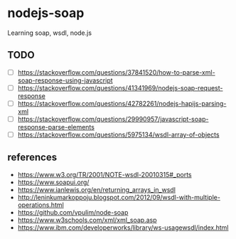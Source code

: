 # nodejs-soap

Learning soap, wsdl, node.js

## TODO

- [ ] https://stackoverflow.com/questions/37841520/how-to-parse-xml-soap-response-using-javascript
- [ ] https://stackoverflow.com/questions/41341969/nodejs-soap-request-response
- [ ] https://stackoverflow.com/questions/42782261/nodejs-hapijs-parsing-xml
- [ ] https://stackoverflow.com/questions/29990957/javascript-soap-response-parse-elements
- [ ] https://stackoverflow.com/questions/5975134/wsdl-array-of-objects

## references

- https://www.w3.org/TR/2001/NOTE-wsdl-20010315#_ports
- https://www.soapui.org/
- https://www.ianlewis.org/en/returning_arrays_in_wsdl
- http://leninkumarkoppoju.blogspot.com/2012/09/wsdl-with-multiple-operations.html
- https://github.com/vpulim/node-soap
- https://www.w3schools.com/xml/xml_soap.asp
- https://www.ibm.com/developerworks/library/ws-usagewsdl/index.html
